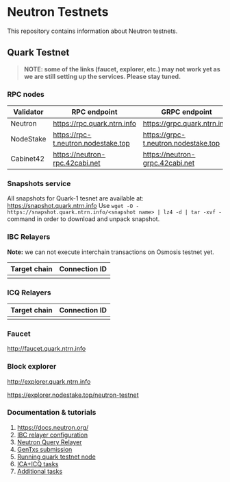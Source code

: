 # Neutron Testnets

This repository contains information about Neutron testnets.

## Quark Testnet

> **NOTE: some of the links (faucet, explorer, etc.) may not work yet as we are still setting up the services. Please stay tuned.**

### RPC nodes

| Validator | RPC endpoint                        | GRPC endpoint                        | REST endpoint                       |
|-----------|-------------------------------------|--------------------------------------|-------------------------------------|
| Neutron   | https://rpc.quark.ntrn.info         | https://grpc.quark.ntrn.info         | https://rest.quark.ntrn.info        |
| NodeStake | https://rpc-t.neutron.nodestake.top | https://grpc-t.neutron.nodestake.top | https://api-t.neutron.nodestake.top |
| Cabinet42 | https://neutron-rpc.42cabi.net      | https://neutron-grpc.42cabi.net      | https://neutron-api.42cabi.net      |

### Snapshots service

All snapshots for Quark-1 tesnet are available at: https://snapshot.quark.ntrn.info
Use `wget -O - https://snapshot.quark.ntrn.info/<snapshot name> | lz4 -d | tar -xvf -` command in order to download and unpack snapshot.


### IBC Relayers

**Note:** we can not execute interchain transactions on Osmosis testnet yet.

| Target chain                  | Connection ID |
|-------------------------------|---------------|
|                               |               |


### ICQ Relayers

| Target chain          | Connection ID |
|-----------------------|---------------|
|                       |               |


### Faucet

http://faucet.quark.ntrn.info


### Block explorer

http://explorer.quark.ntrn.info

https://explorer.nodestake.top/neutron-testnet

### Documentation & tutorials

1. https://docs.neutron.org/
2. [IBC relayer configuration](https://github.com/neutron-org/testnets/blob/main/quark/ibc-relayer/instruction.md)
3. [Neutron Query Relayer](https://github.com/neutron-org/testnets/blob/main/quark/icq-relayer/README.md)
4. [GenTxs submission](https://github.com/neutron-org/testnets/blob/main/quark/README.md)
5. [Running quark testnet node](https://github.com/neutron-org/testnets/blob/main/quark/README.md)
6. [ICA+ICQ tasks](https://github.com/neutron-org/testnets/blob/main/quark/testcases/ICA%2BICQ.md)
7. [Additional tasks](https://github.com/neutron-org/testnets/blob/main/quark/testcases/Additional%20tasks.md)
